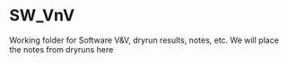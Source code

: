 # SW_VnV
Working folder for Software V&amp;V, dryrun results, notes, etc.
We will place the notes from dryruns here
